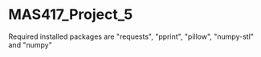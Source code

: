# MAS417_Project_5

Required installed packages are "requests", "pprint", "pillow", "numpy-stl" and "numpy"
